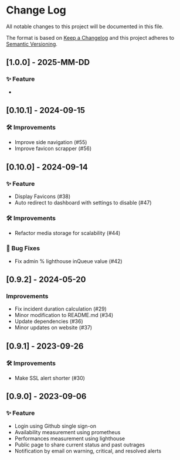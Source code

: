 # Change Log

All notable changes to this project will be documented in this file.
 
The format is based on [Keep a Changelog](http://keepachangelog.com/)
and this project adheres to [Semantic Versioning](http://semver.org/).
 
<!---
## [Unreleased] - yyyy-mm-dd

### ✨ Feature – for new features
### 🛠 Improvements – for general improvements
### 🚨 Changed – for changes in existing functionality
### ⚠️ Deprecated – for soon-to-be removed features
### 📚 Documentation – for documentation update
### 🗑 Removed – for removed features
### 🐛 Bug Fixes – for any bug fixes
### 🔒 Security – in case of vulnerabilities
### 🏗 Chore – for tidying code

See for sample https://raw.githubusercontent.com/favoloso/conventional-changelog-emoji/master/CHANGELOG.md
-->

## [1.0.0] - 2025-MM-DD
### ✨ Feature
- 

## [0.10.1] - 2024-09-15
### 🛠 Improvements
- Improve side navigation (#55)
- Improve favicon scrapper (#56) 

## [0.10.0] - 2024-09-14
### ✨ Feature
- Display Favicons (#38)
- Auto redirect to dashboard with settings to disable (#47)
### 🛠 Improvements
- Refactor media storage for scalability (#44)
### 🐛 Bug Fixes
- Fix admin % lighthouse inQueue value (#42)

## [0.9.2] - 2024-05-20
### Improvements
- Fix incident duration calculation (#29)
- Minor modification to README.md (#34)
- Update dependencies (#36)
- Minor updates on website (#37)

## [0.9.1] - 2023-09-26
### 🛠 Improvements
- Make SSL alert shorter (#30)

## [0.9.0] - 2023-09-06
### ✨ Feature
- Login using Github single sign-on
- Availability measurement using prometheus
- Performances measurement using lighthouse
- Public page to share current status and past outrages
- Notification by email on warning, critical, and resolved alerts
